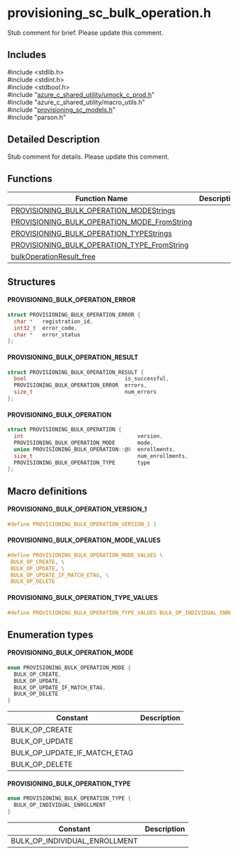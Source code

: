 # provisioning_sc_bulk_operation.h 

Stub comment for brief. Please update this comment.

## Includes

\#include <stdlib.h>  
\#include <stdint.h>  
\#include <stdbool.h>  
\#include "[azure_c_shared_utility/umock_c_prod.h](iot-c-ref-umock-c-prod-h.md)"  
\#include "azure_c_shared_utility/macro_utils.h"  
\#include "[provisioning_sc_models.h](iot-c-ref-provisioning-sc-models-h.md)"  
\#include "parson.h"  

## Detailed Description

Stub comment for details. Please update this comment.

## Functions

Function Name                  | Description                                
--------------------------------|---------------------------------------------
[PROVISIONING_BULK_OPERATION_MODEStrings](./iot-c-ref-provisioning-sc-bulk-operation-h/provisioning-bulk-operation-modestrings.md)            | 
[PROVISIONING_BULK_OPERATION_MODE_FromString](./iot-c-ref-provisioning-sc-bulk-operation-h/provisioning-bulk-operation-mode-fromstring.md)            | 
[PROVISIONING_BULK_OPERATION_TYPEStrings](./iot-c-ref-provisioning-sc-bulk-operation-h/provisioning-bulk-operation-typestrings.md)            | 
[PROVISIONING_BULK_OPERATION_TYPE_FromString](./iot-c-ref-provisioning-sc-bulk-operation-h/provisioning-bulk-operation-type-fromstring.md)            | 
[bulkOperationResult_free](./iot-c-ref-provisioning-sc-bulk-operation-h/bulkoperationresult-free.md)            | 

## Structures

#### PROVISIONING_BULK_OPERATION_ERROR

```C
struct PROVISIONING_BULK_OPERATION_ERROR {
  char *   registration_id,
  int32_t  error_code,
  char *   error_status
};
```
#### PROVISIONING_BULK_OPERATION_RESULT

```C
struct PROVISIONING_BULK_OPERATION_RESULT {
  bool                               is_successful,
  PROVISIONING_BULK_OPERATION_ERROR  errors,
  size_t                             num_errors
};
```
#### PROVISIONING_BULK_OPERATION

```C
struct PROVISIONING_BULK_OPERATION {
  int                                    version,
  PROVISIONING_BULK_OPERATION_MODE       mode,
  union PROVISIONING_BULK_OPERATION::@0  enrollments,
  size_t                                 num_enrollments,
  PROVISIONING_BULK_OPERATION_TYPE       type
};
```

## Macro definitions

#### PROVISIONING_BULK_OPERATION_VERSION_1

```C
#define PROVISIONING_BULK_OPERATION_VERSION_1 1 

```

#### PROVISIONING_BULK_OPERATION_MODE_VALUES

```C
#define PROVISIONING_BULK_OPERATION_MODE_VALUES \
 BULK_OP_CREATE, \
 BULK_OP_UPDATE, \
 BULK_OP_UPDATE_IF_MATCH_ETAG, \
 BULK_OP_DELETE 

```

#### PROVISIONING_BULK_OPERATION_TYPE_VALUES

```C
#define PROVISIONING_BULK_OPERATION_TYPE_VALUES BULK_OP_INDIVIDUAL_ENROLLMENT 

```

## Enumeration types

#### PROVISIONING_BULK_OPERATION_MODE

```C
enum PROVISIONING_BULK_OPERATION_MODE {
  BULK_OP_CREATE,
  BULK_OP_UPDATE,
  BULK_OP_UPDATE_IF_MATCH_ETAG,
  BULK_OP_DELETE
}

```
Constant                    | Description                                
----------------------------|----------------
 BULK_OP_CREATE            | 
 BULK_OP_UPDATE            | 
 BULK_OP_UPDATE_IF_MATCH_ETAG            | 
 BULK_OP_DELETE            | 

#### PROVISIONING_BULK_OPERATION_TYPE

```C
enum PROVISIONING_BULK_OPERATION_TYPE {
  BULK_OP_INDIVIDUAL_ENROLLMENT
}

```
Constant                    | Description                                
----------------------------|----------------
 BULK_OP_INDIVIDUAL_ENROLLMENT            | 

